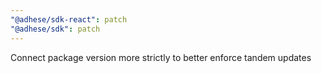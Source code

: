```yaml
---
"@adhese/sdk-react": patch
"@adhese/sdk": patch
---
```


Connect package version more strictly to better enforce tandem updates
